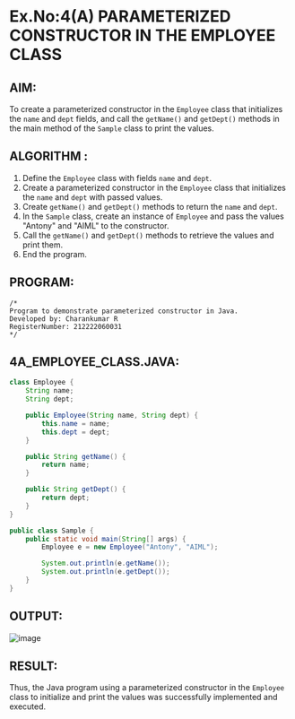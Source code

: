# Ex.No:4(A) PARAMETERIZED CONSTRUCTOR IN THE EMPLOYEE CLASS

## AIM:
To create a parameterized constructor in the `Employee` class that initializes the `name` and `dept` fields, and call the `getName()` and `getDept()` methods in the main method of the `Sample` class to print the values.

## ALGORITHM :
1. Define the `Employee` class with fields `name` and `dept`.
2. Create a parameterized constructor in the `Employee` class that initializes the `name` and `dept` with passed values.
3. Create `getName()` and `getDept()` methods to return the `name` and `dept`.
4. In the `Sample` class, create an instance of `Employee` and pass the values "Antony" and "AIML" to the constructor.
5. Call the `getName()` and `getDept()` methods to retrieve the values and print them.
6. End the program.

## PROGRAM:
```
/*
Program to demonstrate parameterized constructor in Java.
Developed by: Charankumar R
RegisterNumber: 212222060031
*/
```

## 4A_EMPLOYEE_CLASS.JAVA:
```java
class Employee {
    String name;
    String dept;

    public Employee(String name, String dept) {
        this.name = name;
        this.dept = dept;
    }

    public String getName() {
        return name;
    }

    public String getDept() {
        return dept;
    }
}

public class Sample {
    public static void main(String[] args) {
        Employee e = new Employee("Antony", "AIML");

        System.out.println(e.getName());
        System.out.println(e.getDept());
    }
}
```

## OUTPUT:
![image](https://github.com/user-attachments/assets/2fddf1a1-103a-46fb-8e56-15f823cfa571)


## RESULT:
Thus, the Java program using a parameterized constructor in the `Employee` class to initialize and print the values was successfully implemented and executed.
